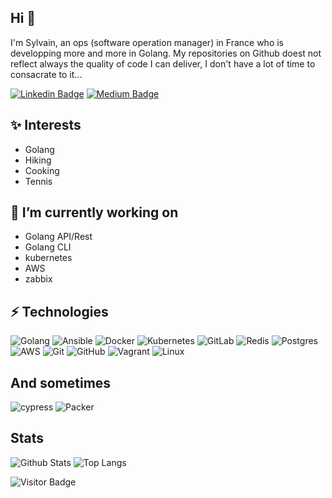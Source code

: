 ## Hi 👋

I'm Sylvain, an ops (software operation manager) in France who is developping more and more in Golang. My repositories on Github doest not reflect always the quality of code I can deliver, I don't have a lot of time to consacrate to it...

[![Linkedin Badge](https://img.shields.io/badge/-sgaunet-blue?style=flat-square&logo=Linkedin&logoColor=white&link=https://www.linkedin.com/in/sylvain-gaunet-87577787/)](https://www.linkedin.com/in/sylvain-gaunet-87577787/)
[![Medium Badge](https://img.shields.io/badge/-@sgaunet-03a57a?style=flat-square&labelColor=000000&logo=Medium&link=https://medium.com/@sgaunet)](https://medium.com/@sgaunet)

## ✨ Interests

* Golang
* Hiking
* Cooking
* Tennis

## 🔭 I’m currently working on 

* Golang API/Rest
* Golang CLI
* kubernetes
* AWS
* zabbix

## ⚡ Technologies

![Golang](https://img.shields.io/badge/go-%2300ADD8.svg?style=for-the-badge&logo=Golang&logoColor=white)
![Ansible](https://img.shields.io/badge/ansible-%231A1918.svg?style=for-the-badge&logo=ansible&logoColor=white)
![Docker](https://img.shields.io/badge/docker-%230db7ed.svg?style=for-the-badge&logo=docker&logoColor=white)
![Kubernetes](https://img.shields.io/badge/kubernetes-%23326ce5.svg?style=for-the-badge&logo=kubernetes&logoColor=white)
![GitLab](https://img.shields.io/badge/gitlab-%23181717.svg?style=for-the-badge&logo=gitlab&logoColor=white)
![Redis](https://img.shields.io/badge/redis-%23DD0031.svg?style=for-the-badge&logo=redis&logoColor=white)
![Postgres](https://img.shields.io/badge/postgres-%23316192.svg?style=for-the-badge&logo=postgresql&logoColor=white)
![AWS](https://img.shields.io/badge/AWS-%23FF9900.svg?style=for-the-badge&logo=amazon-aws&logoColor=white)
![Git](https://img.shields.io/badge/git-%23F05033.svg?style=for-the-badge&logo=git&logoColor=white)
![GitHub](https://img.shields.io/badge/github-%23121011.svg?style=for-the-badge&logo=github&logoColor=white)
![Vagrant](https://img.shields.io/badge/vagrant-%231563FF.svg?style=for-the-badge&logo=vagrant&logoColor=white)
![Linux](https://img.shields.io/badge/Linux-FCC624?style=for-the-badge&logo=linux&logoColor=black)

## And sometimes

![cypress](https://img.shields.io/badge/-cypress-%23E5E5E5?style=for-the-badge&logo=cypress&logoColor=058a5e)
![Packer](https://img.shields.io/badge/packer-%23E7EEF0.svg?style=for-the-badge&logo=packer&logoColor=%2302A8EF)

## Stats

![Github Stats](https://github-readme-stats.vercel.app/api?username=sgaunet&count_private=true&show_icons=true&include_all_commits=true)
![Top Langs](https://github-readme-stats.vercel.app/api/top-langs/?username=sgaunet&hide=TeX&layout=compact)

![Visitor Badge](https://visitor-badge.laobi.icu/badge?page_id=sgaunet.sgaunet)

<!--
**sgaunet/sgaunet** is a ✨ _special_ ✨ repository because its `README.md` (this file) appears on your GitHub profile.

Here are some ideas to get you started:

- 🔭 I’m currently working on ...
- 🌱 I’m currently learning ...
- 👯 I’m looking to collaborate on ...
- 🤔 I’m looking for help with ...
- 💬 Ask me about ...
- 📫 How to reach me: ...
- 😄 Pronouns: ...
- ⚡ Fun fact: ...
-->
